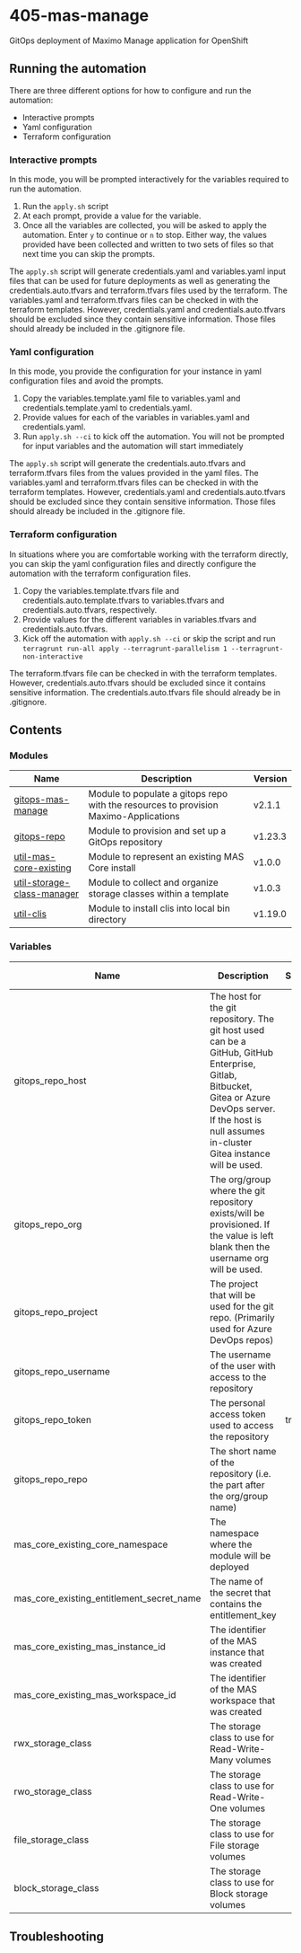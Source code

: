 # 405-mas-manage

GitOps deployment of Maximo Manage application for OpenShift

## Running the automation

There are three different options for how to configure and run the automation:

- Interactive prompts
- Yaml configuration
- Terraform configuration

### Interactive prompts

In this mode, you will be prompted interactively for the variables required to run the automation.

1. Run the `apply.sh` script
2. At each prompt, provide a value for the variable.
3. Once all the variables are collected, you will be asked to apply the automation. Enter `y` to continue or `n` to stop. Either way, the values provided have been collected and written to two sets of files so that next time you can skip the prompts.

The `apply.sh` script will generate credentials.yaml and variables.yaml input files that can be used
for future deployments as well as generating the credentials.auto.tfvars and terraform.tfvars files
used by the terraform. The variables.yaml and terraform.tfvars files can be checked in with the terraform
templates. However, credentials.yaml and credentials.auto.tfvars should be excluded since they contain
sensitive information. Those files should already be included in the .gitignore file.

### Yaml configuration

In this mode, you provide the configuration for your instance in yaml configuration files and avoid
the prompts.

1. Copy the variables.template.yaml file to variables.yaml and credentials.template.yaml to credentials.yaml.
2. Provide values for each of the variables in variables.yaml and credentials.yaml.
3. Run `apply.sh --ci` to kick off the automation. You will not be prompted for input variables and the automation will start immediately

The `apply.sh` script will generate the credentials.auto.tfvars and terraform.tfvars files from the
values provided in the yaml files. The variables.yaml and terraform.tfvars files can be checked in with the terraform
templates. However, credentials.yaml and credentials.auto.tfvars should be excluded since they contain
sensitive information. Those files should already be included in the .gitignore file.

### Terraform configuration

In situations where you are comfortable working with the terraform directly, you can skip the yaml
configuration files and directly configure the automation with the terraform configuration files.

1. Copy the variables.template.tfvars file and credentials.auto.template.tfvars to variables.tfvars and credentials.auto.tfvars, respectively.
2. Provide values for the different variables in variables.tfvars and credentials.auto.tfvars.
3. Kick off the automation with `apply.sh --ci` or skip the script and run `terragrunt run-all apply --terragrunt-parallelism 1 --terragrunt-non-interactive`

The terraform.tfvars file can be checked in with the terraform templates. However, credentials.auto.tfvars
should be excluded since it contains sensitive information. The credentials.auto.tfvars file should
already be in .gitignore.

## Contents

### Modules

| Name | Description | Version |
|------|-------------|---------|
| [gitops-mas-manage](https://github.com/cloud-native-toolkit/terraform-gitops-mas-manage) | Module to populate a gitops repo with the resources to provision Maximo-Applications | v2.1.1 |
| [gitops-repo](https://github.com/cloud-native-toolkit/terraform-tools-gitops) | Module to provision and set up a GitOps repository | v1.23.3 |
| [util-mas-core-existing](https://github.com/cloud-native-toolkit/terraform-util-mas-core-existing) | Module to represent an existing MAS Core install | v1.0.0 |
| [util-storage-class-manager](https://github.com/cloud-native-toolkit/terraform-util-storage-class-manager) | Module to collect and organize storage classes within a template | v1.0.3 |
| [util-clis](https://github.com/cloud-native-toolkit/terraform-util-clis) | Module to install clis into local bin directory | v1.19.0 |

### Variables

| Name | Description | Sensitive | Default value |
|------|-------------|-----------|---------------|
| gitops_repo_host | The host for the git repository. The git host used can be a GitHub, GitHub Enterprise, Gitlab, Bitbucket, Gitea or Azure DevOps server. If the host is null assumes in-cluster Gitea instance will be used. |  |  |
| gitops_repo_org | The org/group where the git repository exists/will be provisioned. If the value is left blank then the username org will be used. |  |  |
| gitops_repo_project | The project that will be used for the git repo. (Primarily used for Azure DevOps repos) |  |  |
| gitops_repo_username | The username of the user with access to the repository |  |  |
| gitops_repo_token | The personal access token used to access the repository | true |  |
| gitops_repo_repo | The short name of the repository (i.e. the part after the org/group name) |  |  |
| mas_core_existing_core_namespace | The namespace where the module will be deployed |  |  |
| mas_core_existing_entitlement_secret_name | The name of the secret that contains the entitlement_key |  |  |
| mas_core_existing_mas_instance_id | The identifier of the MAS instance that was created |  |  |
| mas_core_existing_mas_workspace_id | The identifier of the MAS workspace that was created |  |  |
| rwx_storage_class | The storage class to use for Read-Write-Many volumes |  |  |
| rwo_storage_class | The storage class to use for Read-Write-One volumes |  |  |
| file_storage_class | The storage class to use for File storage volumes |  |  |
| block_storage_class | The storage class to use for Block storage volumes |  |  |

## Troubleshooting

